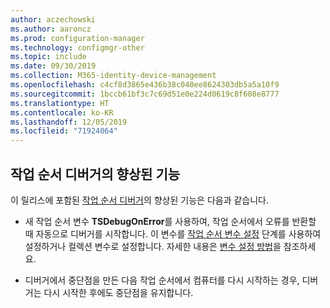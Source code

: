 ```yaml
---
author: aczechowski
ms.author: aaroncz
ms.prod: configuration-manager
ms.technology: configmgr-other
ms.topic: include
ms.date: 09/30/2019
ms.collection: M365-identity-device-management
ms.openlocfilehash: c4cf8d3865e436b38c040ee8624303db5a5a10f9
ms.sourcegitcommit: 1bccb61bf3c7c69d51e0e224d0619c8f608e8777
ms.translationtype: HT
ms.contentlocale: ko-KR
ms.lasthandoff: 12/05/2019
ms.locfileid: "71924064"
---
```

## <a name="bkmk_tsdebug"></a> 작업 순서 디버거의 향상된 기능

이 릴리스에 포함된 [작업 순서 디버거](/sccm/osd/deploy-use/debug-task-sequence)의 향상된 기능은 다음과 같습니다.

- 새 작업 순서 변수 **TSDebugOnError**를 사용하여, 작업 순서에서 오류를 반환할 때 자동으로 디버거를 시작합니다. 이 변수를 [작업 순서 변수 설정](/sccm/osd/understand/task-sequence-steps#BKMK_SetTaskSequenceVariable) 단계를 사용하여 설정하거나 컬렉션 변수로 설정합니다.<!-- 5012536 --> 자세한 내용은 [변수 설정 방법](/sccm/osd/understand/using-task-sequence-variables#bkmk_set)을 참조하세요.

- 디버거에서 중단점을 만든 다음 작업 순서에서 컴퓨터를 다시 시작하는 경우, 디버거는 다시 시작한 후에도 중단점을 유지합니다.<!-- 5012509 -->

